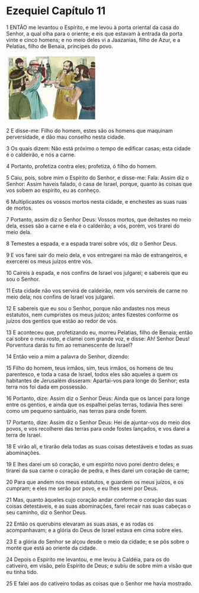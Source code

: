 # Ezequiel Capítulo 11

1	ENTÃO me levantou o Espírito, e me levou à porta oriental da casa do Senhor, a qual olha para o oriente; e eis que estavam à entrada da porta vinte e cinco homens; e no meio deles vi a Jaazanias, filho de Azur, e a Pelatias, filho de Benaia, príncipes do povo.

![](.img/26_Eze_11_01_RG.jpg)

2	E disse-me: Filho do homem, estes são os homens que maquinam perversidade, e dão mau conselho nesta cidade.

3	Os quais dizem: Não está próximo o tempo de edificar casas; esta cidade é o caldeirão, e nós a carne.

4	Portanto, profetiza contra eles; profetiza, ó filho do homem.

5	Caiu, pois, sobre mim o Espírito do Senhor, e disse-me: Fala: Assim diz o Senhor: Assim haveis falado, ó casa de Israel, porque, quanto às coisas que vos sobem ao espírito, eu as conheço.

6	Multiplicastes os vossos mortos nesta cidade, e enchestes as suas ruas de mortos.

7	Portanto, assim diz o Senhor Deus: Vossos mortos, que deitastes no meio dela, esses são a carne e ela é o caldeirão; a vós, porém, vos tirarei do meio dela.

8	Temestes a espada, e a espada trarei sobre vós, diz o Senhor Deus.

9	E vos farei sair do meio dela, e vos entregarei na mão de estrangeiros, e exercerei os meus juízos entre vós.

10	Caireis à espada, e nos confins de Israel vos julgarei; e sabereis que eu sou o Senhor.

11	Esta cidade não vos servirá de caldeirão, nem vós servireis de carne no meio dela; nos confins de Israel vos julgarei.

12	E sabereis que eu sou o Senhor, porque não andastes nos meus estatutos, nem cumpristes os meus juízos; antes fizestes conforme os juízos dos gentios que estão ao redor de vós.

13	E aconteceu que, profetizando eu, morreu Pelatias, filho de Benaia; então caí sobre o meu rosto, e clamei com grande voz, e disse: Ah! Senhor Deus! Porventura darás tu fim ao remanescente de Israel?

14	Então veio a mim a palavra do Senhor, dizendo:

15	Filho do homem, teus irmãos, sim, teus irmãos, os homens de teu parentesco, e toda a casa de Israel, todos eles são aqueles a quem os habitantes de Jerusalém disseram: Apartai-vos para longe do Senhor; esta terra nos foi dada em possessão.

16	Portanto, dize: Assim diz o Senhor Deus: Ainda que os lancei para longe entre os gentios, e ainda que os espalhei pelas terras, todavia lhes serei como um pequeno santuário, nas terras para onde forem.

17	Portanto, dize: Assim diz o Senhor Deus: Hei de ajuntar-vos do meio dos povos, e vos recolherei das terras para onde fostes lançados, e vos darei a terra de Israel.

18	E virão ali, e tirarão dela todas as suas coisas detestáveis e todas as suas abominações.

19	E lhes darei um só coração, e um espírito novo porei dentro deles; e tirarei da sua carne o coração de pedra, e lhes darei um coração de carne;

20	Para que andem nos meus estatutos, e guardem os meus juízos, e os cumpram; e eles me serão por povo, e eu lhes serei por Deus.

21	Mas, quanto àqueles cujo coração andar conforme o coração das suas coisas detestáveis, e as suas abominações, farei recair nas suas cabeças o seu caminho, diz o Senhor Deus.

22	Então os querubins elevaram as suas asas, e as rodas os acompanhavam; e a glória do Deus de Israel estava em cima sobre eles.

23	E a glória do Senhor se alçou desde o meio da cidade; e se pôs sobre o monte que está ao oriente da cidade.

24	Depois o Espírito me levantou, e me levou à Caldéia, para os do cativeiro, em visão, pelo Espírito de Deus; e subiu de sobre mim a visão que eu tinha tido.

25	E falei aos do cativeiro todas as coisas que o Senhor me havia mostrado.

